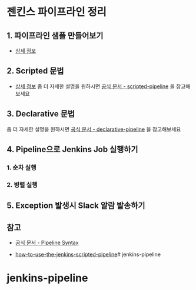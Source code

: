 # 젠킨스 파이프라인 정리

## 1. 파이프라인 샘플 만들어보기

* [상세 정보](https://jojoldu.tistory.com/355)

## 2. Scripted 문법

* [상세 정보](https://jojoldu.tistory.com/356)
좀 더 자세한 설명을 원하시면 [공식 문서 - scripted-pipeline](https://jenkins.io/doc/book/pipeline/syntax/#scripted-pipeline) 을 참고해보세요

## 3. Declarative 문법

좀 더 자세한 설명을 원하시면 [공식 문서 - declarative-pipeline](https://jenkins.io/doc/book/pipeline/syntax/#declarative-pipeline) 을 참고해보세요

## 4. Pipeline으로 Jenkins Job 실행하기

### 1. 순차 실행

### 2. 병렬 실행
 
## 5. Exception 발생시 Slack 알람 발송하기


## 참고

* [공식 문서 - Pipeline Syntax](https://jenkins.io/doc/book/pipeline/syntax/)

* [how-to-use-the-jenkins-scripted-pipeline](https://www.blazemeter.com/blog/how-to-use-the-jenkins-scripted-pipeline)# jenkins-pipeline
# jenkins-pipeline
